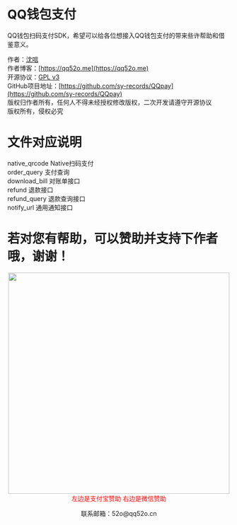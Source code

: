 # QQ钱包支付  

QQ钱包扫码支付SDK，希望可以给各位想接入QQ钱包支付的带来些许帮助和借鉴意义。  

作者：[沈唁](https://qq52o.me)  
作者博客：[https://qq52o.me](https://qq52o.me)  
开源协议：[GPL v3](https://opensource.org/licenses/GPL-3.0)  
GitHub项目地址：[https://github.com/sy-records/QQpay](https://github.com/sy-records/QQpay)  
版权归作者所有，任何人不得未经授权修改版权，二次开发请遵守开源协议  
版权所有，侵权必究  


# 文件对应说明

 native_qrcode Native扫码支付  
 order_query 支付查询  
 download_bill 对账单接口  
 refund 退款接口  
 refund_query 退款查询接口  
 notify_url 通用通知接口  

# 若对您有帮助，可以赞助并支持下作者哦，谢谢！

<p align="center">
    <img src="https://wx3.sinaimg.cn/mw690/0060lm7Tly1fsv8nvbc0qj30m80hq425.jpg" width="500px"></br>
    <span style="color: #ff0000;">左边是支付宝赞助 右边是微信赞助</span>
    <p align="center">联系邮箱：52o@qq52o.cn</p>
</p>
